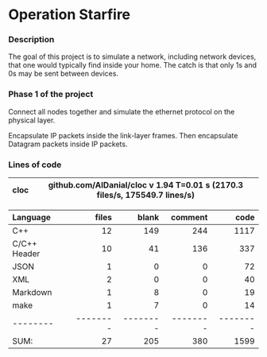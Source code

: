 # Operation Starfire

### Description

The goal of this project is to simulate a network, including network devices, that one would typically find inside your home. The catch is that only 1s and 0s may be sent between devices.

### Phase 1 of the project

Connect all nodes together and simulate the ethernet protocol on the physical layer.

Encapsulate IP packets inside the link-layer frames. Then encapsulate Datagram packets inside IP packets.

### Lines of code

cloc|github.com/AlDanial/cloc v 1.94  T=0.01 s (2170.3 files/s, 175549.7 lines/s)
--- | ---

Language|files|blank|comment|code
:-------|-------:|-------:|-------:|-------:
C++|12|149|244|1117
C/C++ Header|10|41|136|337
JSON|1|0|0|72
XML|2|0|0|40
Markdown|1|8|0|19
make|1|7|0|14
--------|--------|--------|--------|--------
SUM:|27|205|380|1599
